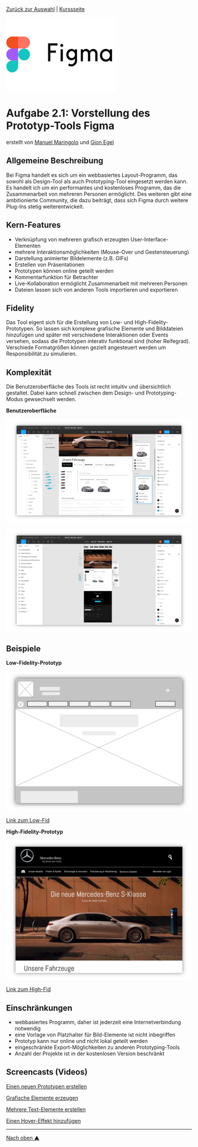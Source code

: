 [Zurück zur Auswahl](https://gionegel.github.io/IFD-WiSe20-21/) | [Kurssseite](https://webuser.hs-furtwangen.de/~rag/lehre/WiSe20-21/IFD/Kursinhalt/Team/)

![Figma Logo](task-2-1-img-logo.jpg)

# Aufgabe 2.1: Vorstellung des Prototyp-Tools Figma

erstellt von [Manuel Maringolo](https://github.com/mnlmrngl) und [Gion Egel](https://github.com/gionegel)

## Allgemeine Beschreibung

Bei Figma handelt es sich um ein webbasiertes Layout-Programm, das sowohl als Design-Tool als auch Prototyping-Tool eingesetzt werden kann. Es handelt ich um ein performantes und kostenloses Programm, das die Zusammenarbeit von mehreren Personen ermöglicht. Des weiteren gibt eine ambitionierte Community, die dazu beiträgt, dass sich Figma durch weitere Plug-Ins stetig weiterentwickelt.  

## Kern-Features

* Verknüpfung von mehreren grafisch erzeugten User-Interface-Elementen
* mehrere Interaktionsmöglichkeiten (Mouse-Over und Gestensteuerung)
* Darstellung animierter Bildelemente (z.B. GIFs)
* Erstellen von Präsentationen
* Prototypen können online geteilt werden
* Kommentarfunktion für Betrachter
* Live-Kollaboration ermöglicht Zusammenarbeit mit mehreren Personen
* Dateien lassen sich von anderen Tools importieren und exportieren

## Fidelity

Das Tool eigent sich für die Erstellung von Low- und High-Fidelity-Prototypen. So lassen sich komplexe grafische Elemente und Bilddateien hinzufügen und später mit verschiedene Interaktionen oder Events versehen, sodass die Prototypen interativ funktional sind (hoher Reifegrad). Verschiede Formatgrößen können gezielt angesteuert werden um Responsibilität zu simulieren.

## Komplexität

Die Benutzeroberfläche des Tools ist recht intuitiv und übersichtlich gestaltet. Dabei kann schnell zwischen dem Design- und Prototyping-Modus gewsechselt werden.

**Benutzeroberfläche**

![UIMod1](task-2-1-img-1.jpg)

![UIMod2](task-2-1-img-2.jpg)

## Beispiele

**Low-Fidelity-Prototyp**

![LowFid](task-2-1-img-3.jpg)

[Link zum Low-Fid](https://www.figma.com/proto/VRBapo5v9hrupV3JxeBxv4/Task-02-Mercedes-low-fid?node-id=1%3A2&scaling=min-zoom)

**High-Fidelity-Prototyp**

![HighFid](task-2-1-img-4.jpg)

[Link zum High-Fid](https://www.figma.com/proto/5qamzk3hJ6mo0P3umbrSkp/Task-02-Mercedes-high-fid?node-id=1%3A2&scaling=min-zoom)


## Einschränkungen

* webbasiertes Programm, daher ist jederzeit eine Internetverbindung notwendig
* eine Vorlage von Platzhalter für Bild-Elemente ist nicht inbegriffen
* Prototyp kann nur online und nicht lokal geteilt werden
* eingeschränkte Export-Möglichkeiten zu anderen Prototyping-Tools
* Anzahl der Projekte ist in der kostenlosen Version beschränkt

## Screencasts (Videos)

[Einen neuen Prototypen erstellen](https://drive.google.com/file/d/10N1krIEyrr6h3huP6o_ypaU2e7Z4I-RP/view)

[Grafische Elemente erzeugen](https://drive.google.com/file/d/1lAbWV2mH-X8pJnKQJuOdnv3lNj6XxCTC/view)

[Mehrere Text-Elemente erstellen](https://drive.google.com/file/d/1-uQraGHP7pCHlYXduYxOcSEgZSvM9h_n/view)

[Einen Hover-Effekt hinzufügen](https://drive.google.com/file/d/1PHO-EWq5Ug2EWyPY6bZ9Y1inqLYPIRNr/view)


---
[Nach oben &#x25B2;](#top)
